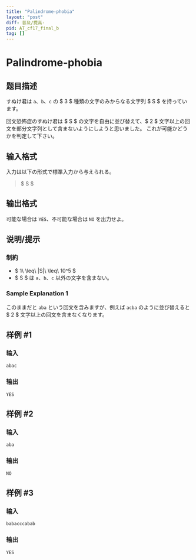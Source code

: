 ```yaml
---
title: "Palindrome-phobia"
layout: "post"
diff: 普及/提高-
pid: AT_cf17_final_b
tag: []
---
```


# Palindrome-phobia

## 题目描述

[problemUrl]: https://atcoder.jp/contests/cf17-final/tasks/cf17_final_b

すぬけ君は `a`、`b`、`c` の $ 3 $ 種類の文字のみからなる文字列 $ S $ を持っています。

回文恐怖症のすぬけ君は $ S $ の文字を自由に並び替えて、$ 2 $ 文字以上の回文を部分文字列として含まないようにしようと思いました。 これが可能かどうかを判定して下さい。

## 输入格式

入力は以下の形式で標準入力から与えられる。

> $ S $

## 输出格式

可能な場合は `YES`、不可能な場合は `NO` を出力せよ。

## 说明/提示

### 制約

- $ 1\ \leq\ |S|\ \leq\ 10^5 $
- $ S $ は `a`、`b`、`c` 以外の文字を含まない。

### Sample Explanation 1

このままだと `aba` という回文を含みますが、例えば `acba` のように並び替えると $ 2 $ 文字以上の回文を含まなくなります。

## 样例 #1

### 输入

```
abac
```

### 输出

```
YES
```

## 样例 #2

### 输入

```
aba
```

### 输出

```
NO
```

## 样例 #3

### 输入

```
babacccabab
```

### 输出

```
YES
```

